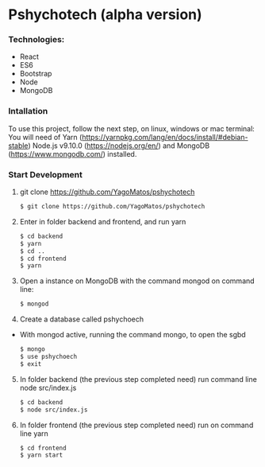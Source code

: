 # Pshychotech (alpha version)

### Technologies:
- React
- ES6
- Bootstrap
- Node
- MongoDB


### Intallation
To use this project, follow the next step, on linux, windows or mac terminal:
You will need of Yarn (https://yarnpkg.com/lang/en/docs/install/#debian-stable) Node.js v9.10.0 (https://nodejs.org/en/) and MongoDB (https://www.mongodb.com/) installed.

### Start Development

1) git clone https://github.com/YagoMatos/pshychotech

    ```sh
    $ git clone https://github.com/YagoMatos/pshychotech
    ```

2) Enter in folder backend and frontend, and run yarn

    ```sh
    $ cd backend 
    $ yarn
    $ cd ..
    $ cd frontend
    $ yarn
    ```

3) Open a instance on MongoDB with the command mongod on command line:
    
    ```sh
    $ mongod
    ```
4) Create a database called pshychoech
 - With mongod active, running the command mongo, to open the sgbd
 
    ```sh
    $ mongo
    $ use pshychoech
    $ exit
    ```
5) In folder backend (the previous step completed need) run command line node src/index.js 

    ```sh
    $ cd backend
    $ node src/index.js
    ```

6) In folder frontend (the previous step completed need) run on command line yarn 

    ```sh
    $ cd frontend
    $ yarn start
    ```
 
